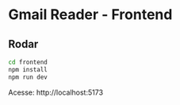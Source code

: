 # Gmail Reader - Frontend

## Rodar
```bash
cd frontend
npm install
npm run dev
```
Acesse: http://localhost:5173
